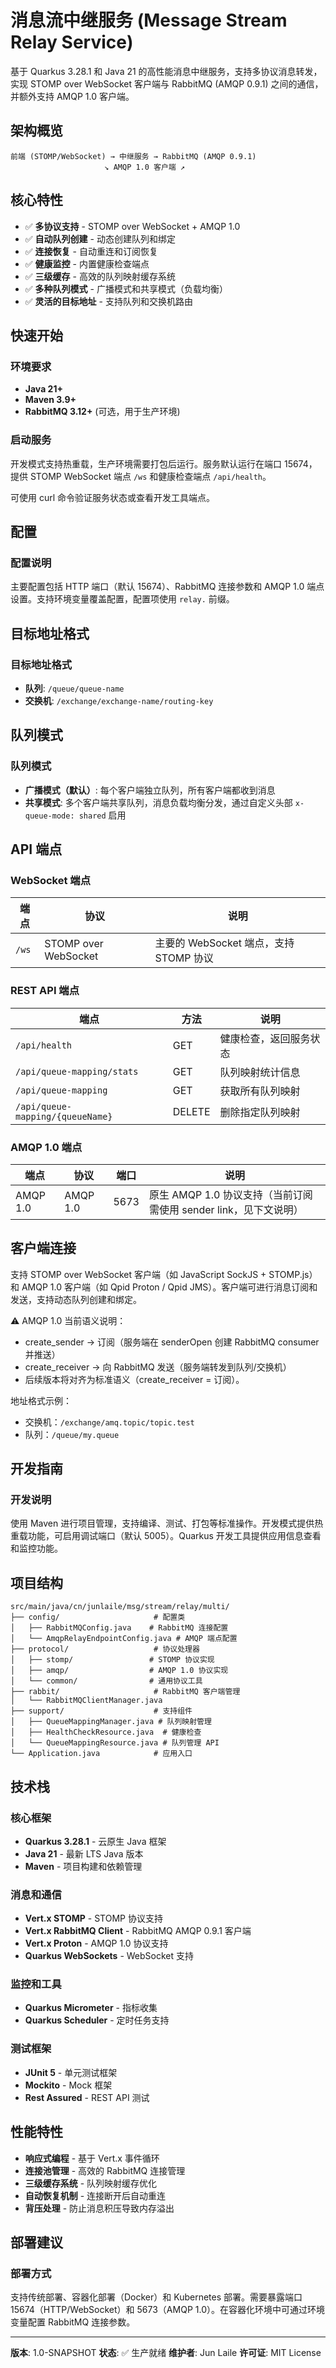# 消息流中继服务 (Message Stream Relay Service)

基于 Quarkus 3.28.1 和 Java 21 的高性能消息中继服务，支持多协议消息转发，实现 STOMP over WebSocket 客户端与 RabbitMQ (AMQP 0.9.1) 之间的通信，并额外支持 AMQP 1.0 客户端。

## 架构概览

```
前端 (STOMP/WebSocket) → 中继服务 → RabbitMQ (AMQP 0.9.1)
                     ↘ AMQP 1.0 客户端 ↗
```

## 核心特性

- ✅ **多协议支持** - STOMP over WebSocket + AMQP 1.0
- ✅ **自动队列创建** - 动态创建队列和绑定
- ✅ **连接恢复** - 自动重连和订阅恢复
- ✅ **健康监控** - 内置健康检查端点
- ✅ **三级缓存** - 高效的队列映射缓存系统
- ✅ **多种队列模式** - 广播模式和共享模式（负载均衡）
- ✅ **灵活的目标地址** - 支持队列和交换机路由

## 快速开始

### 环境要求

- **Java 21+**
- **Maven 3.9+**
- **RabbitMQ 3.12+** (可选，用于生产环境)

### 启动服务

开发模式支持热重载，生产环境需要打包后运行。服务默认运行在端口 15674，提供 STOMP WebSocket 端点 `/ws` 和健康检查端点 `/api/health`。

可使用 curl 命令验证服务状态或查看开发工具端点。

## 配置

### 配置说明

主要配置包括 HTTP 端口（默认 15674）、RabbitMQ 连接参数和 AMQP 1.0 端点设置。支持环境变量覆盖配置，配置项使用 `relay.` 前缀。

## 目标地址格式

### 目标地址格式

- **队列**: `/queue/queue-name`
- **交换机**: `/exchange/exchange-name/routing-key`

## 队列模式

### 队列模式

- **广播模式（默认）**: 每个客户端独立队列，所有客户端都收到消息
- **共享模式**: 多个客户端共享队列，消息负载均衡分发，通过自定义头部 `x-queue-mode: shared` 启用

## API 端点

### WebSocket 端点
| 端点 | 协议 | 说明 |
|------|------|------|
| `/ws` | STOMP over WebSocket | 主要的 WebSocket 端点，支持 STOMP 协议 |

### REST API 端点
| 端点 | 方法 | 说明 |
|------|------|------|
| `/api/health` | GET | 健康检查，返回服务状态 |
| `/api/queue-mapping/stats` | GET | 队列映射统计信息 |
| `/api/queue-mapping` | GET | 获取所有队列映射 |
| `/api/queue-mapping/{queueName}` | DELETE | 删除指定队列映射 |

### AMQP 1.0 端点
| 端点 | 协议 | 端口 | 说明 |
|------|------|------|------|
| AMQP 1.0 | AMQP 1.0 | 5673 | 原生 AMQP 1.0 协议支持（当前订阅需使用 sender link，见下文说明）

## 客户端连接

支持 STOMP over WebSocket 客户端（如 JavaScript SockJS + STOMP.js）和 AMQP 1.0 客户端（如 Qpid Proton / Qpid JMS）。客户端可进行消息订阅和发送，支持动态队列创建和绑定。

⚠️ AMQP 1.0 当前语义说明：
- create_sender → 订阅（服务端在 senderOpen 创建 RabbitMQ consumer 并推送）
- create_receiver → 向 RabbitMQ 发送（服务端转发到队列/交换机）
- 后续版本将对齐为标准语义（create_receiver = 订阅）。

地址格式示例：
- 交换机：`/exchange/amq.topic/topic.test`
- 队列：`/queue/my.queue`

## 开发指南

### 开发说明

使用 Maven 进行项目管理，支持编译、测试、打包等标准操作。开发模式提供热重载功能，可启用调试端口（默认 5005）。Quarkus 开发工具提供应用信息查看和监控功能。

## 项目结构

```
src/main/java/cn/junlaile/msg/stream/relay/multi/
├── config/                     # 配置类
│   ├── RabbitMQConfig.java    # RabbitMQ 连接配置
│   └── AmqpRelayEndpointConfig.java # AMQP 端点配置
├── protocol/                   # 协议处理器
│   ├── stomp/                 # STOMP 协议实现
│   ├── amqp/                  # AMQP 1.0 协议实现
│   └── common/                # 通用协议工具
├── rabbit/                     # RabbitMQ 客户端管理
│   └── RabbitMQClientManager.java
├── support/                    # 支持组件
│   ├── QueueMappingManager.java # 队列映射管理
│   ├── HealthCheckResource.java  # 健康检查
│   └── QueueMappingResource.java # 队列管理 API
└── Application.java            # 应用入口
```

## 技术栈

### 核心框架
- **Quarkus 3.28.1** - 云原生 Java 框架
- **Java 21** - 最新 LTS Java 版本
- **Maven** - 项目构建和依赖管理

### 消息和通信
- **Vert.x STOMP** - STOMP 协议支持
- **Vert.x RabbitMQ Client** - RabbitMQ AMQP 0.9.1 客户端
- **Vert.x Proton** - AMQP 1.0 协议支持
- **Quarkus WebSockets** - WebSocket 支持

### 监控和工具
- **Quarkus Micrometer** - 指标收集
- **Quarkus Scheduler** - 定时任务支持

### 测试框架
- **JUnit 5** - 单元测试框架
- **Mockito** - Mock 框架
- **Rest Assured** - REST API 测试

## 性能特性

- **响应式编程** - 基于 Vert.x 事件循环
- **连接池管理** - 高效的 RabbitMQ 连接管理
- **三级缓存系统** - 队列映射缓存优化
- **自动恢复机制** - 连接断开后自动重连
- **背压处理** - 防止消息积压导致内存溢出

## 部署建议

### 部署方式

支持传统部署、容器化部署（Docker）和 Kubernetes 部署。需要暴露端口 15674（HTTP/WebSocket）和 5673（AMQP 1.0）。在容器化环境中可通过环境变量配置 RabbitMQ 连接参数。

---

**版本**: 1.0-SNAPSHOT
**状态**: ✅ 生产就绪
**维护者**: Jun Laile
**许可证**: MIT License

